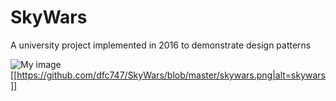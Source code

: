 # SkyWars
A university project implemented in 2016 to demonstrate design patterns

![My image](dfc747.github.com/SkyWars/skywars.png)
[[https://github.com/dfc747/SkyWars/blob/master/skywars.png|alt=skywars]]
